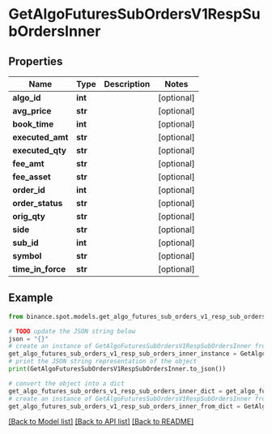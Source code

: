 # GetAlgoFuturesSubOrdersV1RespSubOrdersInner


## Properties

Name | Type | Description | Notes
------------ | ------------- | ------------- | -------------
**algo_id** | **int** |  | [optional] 
**avg_price** | **str** |  | [optional] 
**book_time** | **int** |  | [optional] 
**executed_amt** | **str** |  | [optional] 
**executed_qty** | **str** |  | [optional] 
**fee_amt** | **str** |  | [optional] 
**fee_asset** | **str** |  | [optional] 
**order_id** | **int** |  | [optional] 
**order_status** | **str** |  | [optional] 
**orig_qty** | **str** |  | [optional] 
**side** | **str** |  | [optional] 
**sub_id** | **int** |  | [optional] 
**symbol** | **str** |  | [optional] 
**time_in_force** | **str** |  | [optional] 

## Example

```python
from binance.spot.models.get_algo_futures_sub_orders_v1_resp_sub_orders_inner import GetAlgoFuturesSubOrdersV1RespSubOrdersInner

# TODO update the JSON string below
json = "{}"
# create an instance of GetAlgoFuturesSubOrdersV1RespSubOrdersInner from a JSON string
get_algo_futures_sub_orders_v1_resp_sub_orders_inner_instance = GetAlgoFuturesSubOrdersV1RespSubOrdersInner.from_json(json)
# print the JSON string representation of the object
print(GetAlgoFuturesSubOrdersV1RespSubOrdersInner.to_json())

# convert the object into a dict
get_algo_futures_sub_orders_v1_resp_sub_orders_inner_dict = get_algo_futures_sub_orders_v1_resp_sub_orders_inner_instance.to_dict()
# create an instance of GetAlgoFuturesSubOrdersV1RespSubOrdersInner from a dict
get_algo_futures_sub_orders_v1_resp_sub_orders_inner_from_dict = GetAlgoFuturesSubOrdersV1RespSubOrdersInner.from_dict(get_algo_futures_sub_orders_v1_resp_sub_orders_inner_dict)
```
[[Back to Model list]](../README.md#documentation-for-models) [[Back to API list]](../README.md#documentation-for-api-endpoints) [[Back to README]](../README.md)


